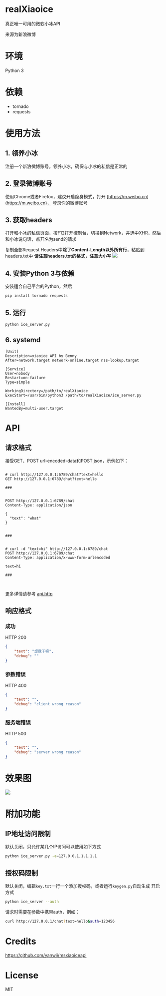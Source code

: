 # realXiaoice
真正唯一可用的微软小冰API

来源为新浪微博

# 环境
Python 3

# 依赖
* tornado
* requests

# 使用方法
## 1. 领养小冰 
注册一个新浪微博账号，领养小冰，确保与小冰的私信是正常的
## 2. 登录微博账号
使用Chrome或者Firefox，建议开启隐身模式，打开 [https://m.weibo.cn](https://m.weibo.cn)， 登录你的微博账号
## 3. 获取headers
打开和小冰的私信页面，按F12打开控制台，切换到Network，并选中XHR，然后和小冰说句话，点开名为send的请求

复制全部Request Headers中**除了Content-Length以外所有行**，粘贴到headers.txt中
**请注意headers.txt的格式，注意大小写**
![](assets/182123.png)

## 4. 安装Python 3与依赖
安装适合自己平台的Python，然后
```bash
pip install tornado requests
``` 

## 5. 运行
```bash
python ice_server.py
```
## 6. systemd
```unit file (systemd)
[Unit]
Description=xiaoice API by Benny
After=network.target network-online.target nss-lookup.target

[Service]
User=nobody
Restart=on-failure
Type=simple

WorkingDirectory=/path/to/realXiaoice
ExecStart=/usr/bin/python3 /path/to/realXiaoice/ice_server.py

[Install]
WantedBy=multi-user.target

```

# API
## 请求格式
接受GET、POST url-encoded-data和POST json，示例如下：
```http request

# curl http://127.0.0.1:6789/chat?text=hello
GET http://127.0.0.1:6789/chat?text=hello

###


POST http://127.0.0.1:6789/chat
Content-Type: application/json

{
  "text": "what"
}


###


# curl -d "text=hi" http://127.0.0.1:6789/chat
POST http://127.0.0.1:6789/chat
Content-Type: application/x-www-form-urlencoded

text=hi

###



```

更多详情请参考 [api.http](api.http)


## 响应格式
### 成功
HTTP 200
```json
{
    "text": "想我干嘛",
    "debug": ""
}
```
### 参数错误
HTTP 400
```json
{
    "text": "",
    "debug": "client wrong reason"
}
```
### 服务端错误
HTTP 500
```json
{
    "text": "",
    "debug": "server wrong reason"
}
```


# 效果图

![](assets/183303.png)


# 附加功能
## IP地址访问限制
默认关闭，只允许某几个IP访问可以使用如下方式
```bash
python ice_server.py -a=127.0.0.1,1.1.1.1
```
## 授权码限制
默认关闭，编辑`key.txt`一行一个添加授权码，或者运行`keygen.py`自动生成
开启方式
```bash
python ice_server --auth
```
请求时需要在参数中携带auth，例如：
```bash
curl http://127.0.0.1/chat?text=hello&auth=123456
```

# Credits
https://github.com/yanwii/msxiaoiceapi


# License
MIT